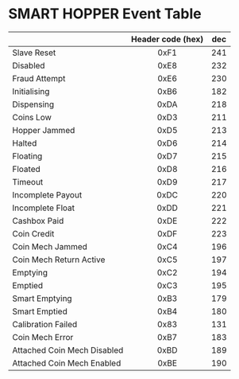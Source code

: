 # SMART HOPPER Event Table


| |Header code (hex)|dec|
|---|:---:|:---:|
| Slave Reset | 0xF1 | 241 |
| Disabled | 0xE8 | 232 |
| Fraud Attempt | 0xE6 | 230 |
| Initialising | 0xB6 | 182 |
| Dispensing | 0xDA | 218 |
| Coins Low | 0xD3 | 211 |
| Hopper Jammed | 0xD5 | 213 |
| Halted | 0xD6 | 214 |
| Floating | 0xD7 | 215 |
| Floated | 0xD8 | 216 |
| Timeout | 0xD9 | 217 |
| Incomplete Payout | 0xDC | 220 |
| Incomplete Float | 0xDD | 221 |
| Cashbox Paid | 0xDE | 222 |
| Coin Credit | 0xDF | 223 |
| Coin Mech Jammed | 0xC4 | 196 |
| Coin Mech Return Active | 0xC5 | 197 |
| Emptying | 0xC2 | 194 |
| Emptied | 0xC3 | 195 |
| Smart Emptying | 0xB3 | 179 |
| Smart Emptied | 0xB4 | 180 |
| Calibration Failed | 0x83 | 131 |
| Coin Mech Error | 0xB7 | 183 |
| Attached Coin Mech Disabled | 0xBD | 189 |
| Attached Coin Mech Enabled | 0xBE | 190 |
